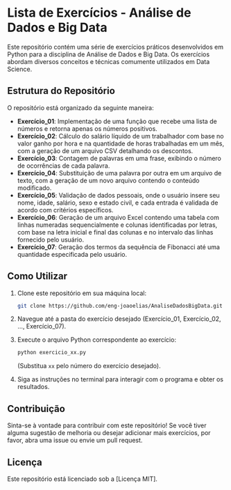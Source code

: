 # Lista de Exercícios - Análise de Dados e Big Data

Este repositório contém uma série de exercícios práticos desenvolvidos em Python para a disciplina de Análise de Dados e Big Data. Os exercícios abordam diversos conceitos e técnicas comumente utilizados em Data Science.

## Estrutura do Repositório

O repositório está organizado da seguinte maneira:

- **Exercício_01**: Implementação de uma função que recebe uma lista de números e retorna apenas os números positivos.
- **Exercício_02**: Cálculo do salário líquido de um trabalhador com base no valor ganho por hora e na quantidade de horas trabalhadas em um mês, com a geração de um arquivo CSV detalhando os descontos.
- **Exercício_03**: Contagem de palavras em uma frase, exibindo o número de ocorrências de cada palavra.
- **Exercício_04**: Substituição de uma palavra por outra em um arquivo de texto, com a geração de um novo arquivo contendo o conteúdo modificado.
- **Exercício_05**: Validação de dados pessoais, onde o usuário insere seu nome, idade, salário, sexo e estado civil, e cada entrada é validada de acordo com critérios específicos.
- **Exercício_06**: Geração de um arquivo Excel contendo uma tabela com linhas numeradas sequencialmente e colunas identificadas por letras, com base na letra inicial e final das colunas e no intervalo das linhas fornecido pelo usuário.
- **Exercício_07**: Geração dos termos da sequência de Fibonacci até uma quantidade especificada pelo usuário.

## Como Utilizar

1. Clone este repositório em sua máquina local:
   ```bash
   git clone https://github.com/eng-joaoelias/AnaliseDadosBigData.git
   ```

2. Navegue até a pasta do exercício desejado (Exercício_01, Exercício_02, ..., Exercício_07).

3. Execute o arquivo Python correspondente ao exercício:
   ```bash
   python exercicio_xx.py
   ```
   (Substitua `xx` pelo número do exercício desejado).

4. Siga as instruções no terminal para interagir com o programa e obter os resultados.

## Contribuição

Sinta-se à vontade para contribuir com este repositório! Se você tiver alguma sugestão de melhoria ou desejar adicionar mais exercícios, por favor, abra uma issue ou envie um pull request.

## Licença

Este repositório está licenciado sob a [Licença MIT].
